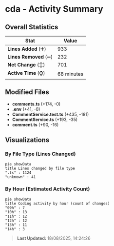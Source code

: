 # cda - Activity Summary 

## Overall Statistics

| Stat                   | Value                                                             |
| ---------------------- | ----------------------------------------------------------------- |
| **Lines Added** (➕)   | 933                                          |
| **Lines Removed** (➖) | 232                                        |
| **Net Change** (↕)    | 701                |
| **Active Time** (⌚)   | 68 minutes |


## Modified Files
- **comments.ts** (+174, -0)
- **.env** (+41, -0)
- **CommentService.test.ts** (+435, -181)
- **CommentService.ts** (+193, -35)
- **comment.ts** (+90, -16)

## Visualizations

### By File Type (Lines Changed)

```mermaid
pie showData
title Lines changed by file type
".ts" : 1124
"unknown" : 41
```

### By Hour (Estimated Activity Count)

```mermaid
pie showData
title Coding activity by hour (count of changes)
"09h" : 7
"10h" : 13
"11h" : 12
"12h" : 12
"13h" : 11
"14h" : 3
```


> **Last Updated:** 18/08/2025, 14:24:26